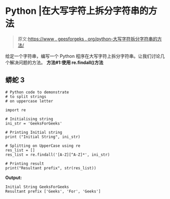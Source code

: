 # Python |在大写字符上拆分字符串的方法

> 原文:[https://www . geesforgeks . org/python-大写字符拆分字符串的方法/](https://www.geeksforgeeks.org/python-ways-to-split-strings-on-uppercase-characters/)

给定一个字符串，编写一个 Python 程序在大写字符上拆分字符串。让我们讨论几个解决问题的方法。
**方法#1:使用 re.findall()方法**

## 蟒蛇 3

```
# Python code to demonstrate
# to split strings
# on uppercase letter

import re

# Initialising string
ini_str = 'GeeksForGeeks'

# Printing Initial string
print ("Initial String", ini_str)

# Splitting on UpperCase using re
res_list = []
res_list = re.findall('[A-Z][^A-Z]*', ini_str)

# Printing result
print("Resultant prefix", str(res_list))
```

**Output:** 

```
Initial String GeeksForGeeks
Resultant prefix ['Geeks', 'For', 'Geeks']

```